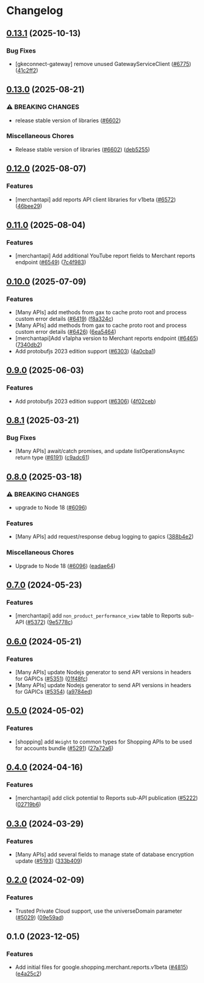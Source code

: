 # Changelog

## [0.13.1](https://github.com/googleapis/google-cloud-node/compare/reports-v0.13.0...reports-v0.13.1) (2025-10-13)


### Bug Fixes

* [gkeconnect-gateway] remove unused GatewayServiceClient ([#6775](https://github.com/googleapis/google-cloud-node/issues/6775)) ([41c2ff2](https://github.com/googleapis/google-cloud-node/commit/41c2ff2851b5fdadabf4f9bd3500167c34b32ff7))

## [0.13.0](https://github.com/googleapis/google-cloud-node/compare/reports-v0.12.0...reports-v0.13.0) (2025-08-21)


### ⚠ BREAKING CHANGES

* release stable version of libraries ([#6602](https://github.com/googleapis/google-cloud-node/issues/6602))

### Miscellaneous Chores

* Release stable version of libraries ([#6602](https://github.com/googleapis/google-cloud-node/issues/6602)) ([deb5255](https://github.com/googleapis/google-cloud-node/commit/deb5255541602defd05896fc0093adca05f30440))

## [0.12.0](https://github.com/googleapis/google-cloud-node/compare/reports-v0.11.0...reports-v0.12.0) (2025-08-07)


### Features

* [merchantapi] add reports API client libraries for v1beta ([#6572](https://github.com/googleapis/google-cloud-node/issues/6572)) ([46bee29](https://github.com/googleapis/google-cloud-node/commit/46bee29bfe10579f2fb20fdd079370de60d9a578))

## [0.11.0](https://github.com/googleapis/google-cloud-node/compare/reports-v0.10.0...reports-v0.11.0) (2025-08-04)


### Features

* [merchantapi] Add additional YouTube report fields to Merchant reports endpoint ([#6549](https://github.com/googleapis/google-cloud-node/issues/6549)) ([7c4f983](https://github.com/googleapis/google-cloud-node/commit/7c4f983971be37e7bdd1b2344166c8ff662b01b9))

## [0.10.0](https://github.com/googleapis/google-cloud-node/compare/reports-v0.9.0...reports-v0.10.0) (2025-07-09)


### Features

* [Many APIs] add methods from gax to cache proto root and process custom error details ([#6419](https://github.com/googleapis/google-cloud-node/issues/6419)) ([f8a324c](https://github.com/googleapis/google-cloud-node/commit/f8a324ca5c3bc0f730e4ed67d9407c44f2414936))
* [Many APIs] add methods from gax to cache proto root and process custom error details ([#6426](https://github.com/googleapis/google-cloud-node/issues/6426)) ([6ea5464](https://github.com/googleapis/google-cloud-node/commit/6ea54642532d9797ea87d7cd01c9fac77f9eb035))
* [merchantapi]Add v1alpha version to Merchant reports endpoint ([#6465](https://github.com/googleapis/google-cloud-node/issues/6465)) ([7340db2](https://github.com/googleapis/google-cloud-node/commit/7340db2fa3498158de392dbe8ffbcb3f97e21883))
* Add protobufjs 2023 edition support ([#6303](https://github.com/googleapis/google-cloud-node/issues/6303)) ([4a0cba1](https://github.com/googleapis/google-cloud-node/commit/4a0cba1e41a9aeb9c15ad31487ef013c8277cfef))

## [0.9.0](https://github.com/googleapis/google-cloud-node/compare/reports-v0.8.1...reports-v0.9.0) (2025-06-03)


### Features

* Add protobufjs 2023 edition support ([#6306](https://github.com/googleapis/google-cloud-node/issues/6306)) ([4f02ceb](https://github.com/googleapis/google-cloud-node/commit/4f02ceb7aac05b47b68e3c7c95aeeaa20ac33606))

## [0.8.1](https://github.com/googleapis/google-cloud-node/compare/reports-v0.8.0...reports-v0.8.1) (2025-03-21)


### Bug Fixes

* [Many APIs] await/catch promises, and update listOperationsAsync return type ([#6191](https://github.com/googleapis/google-cloud-node/issues/6191)) ([c9adc61](https://github.com/googleapis/google-cloud-node/commit/c9adc6150ad09630854554c2ed7e558fb3e04315))

## [0.8.0](https://github.com/googleapis/google-cloud-node/compare/reports-v0.7.0...reports-v0.8.0) (2025-03-18)


### ⚠ BREAKING CHANGES

* upgrade to Node 18 ([#6096](https://github.com/googleapis/google-cloud-node/issues/6096))

### Features

* [Many APIs] add request/response debug logging to gapics ([388b4e2](https://github.com/googleapis/google-cloud-node/commit/388b4e20329b7f6fc0dd061dddff573c45104213))


### Miscellaneous Chores

* Upgrade to Node 18 ([#6096](https://github.com/googleapis/google-cloud-node/issues/6096)) ([eadae64](https://github.com/googleapis/google-cloud-node/commit/eadae64d54e07aa2c65097ea52e65008d4e87436))

## [0.7.0](https://github.com/googleapis/google-cloud-node/compare/reports-v0.6.0...reports-v0.7.0) (2024-05-23)


### Features

* [merchantapi] add `non_product_performance_view` table to Reports sub-API ([#5372](https://github.com/googleapis/google-cloud-node/issues/5372)) ([9e5778c](https://github.com/googleapis/google-cloud-node/commit/9e5778cf6bd2fae5141150ed00bdd1ed44643ca4))

## [0.6.0](https://github.com/googleapis/google-cloud-node/compare/reports-v0.5.0...reports-v0.6.0) (2024-05-21)


### Features

* [Many APIs] update Nodejs generator to send API versions in headers for GAPICs ([#5351](https://github.com/googleapis/google-cloud-node/issues/5351)) ([01f48fc](https://github.com/googleapis/google-cloud-node/commit/01f48fce63ec4ddf801d59ee2b8c0db9f6fb8372))
* [Many APIs] update Nodejs generator to send API versions in headers for GAPICs ([#5354](https://github.com/googleapis/google-cloud-node/issues/5354)) ([a9784ed](https://github.com/googleapis/google-cloud-node/commit/a9784ed3db6ee96d171762308bbbcd57390b6866))

## [0.5.0](https://github.com/googleapis/google-cloud-node/compare/reports-v0.4.0...reports-v0.5.0) (2024-05-02)


### Features

* [shopping] add `Weight` to common types for Shopping APIs to be used for accounts bundle ([#5291](https://github.com/googleapis/google-cloud-node/issues/5291)) ([27a72a6](https://github.com/googleapis/google-cloud-node/commit/27a72a6d16079ff025b4a9ac702c6d1bffd017ce))

## [0.4.0](https://github.com/googleapis/google-cloud-node/compare/reports-v0.3.0...reports-v0.4.0) (2024-04-16)


### Features

* [merchantapi] add click potential to Reports sub-API publication ([#5222](https://github.com/googleapis/google-cloud-node/issues/5222)) ([02719b6](https://github.com/googleapis/google-cloud-node/commit/02719b6945141a7b35256c6d96228280da5bda0f))

## [0.3.0](https://github.com/googleapis/google-cloud-node/compare/reports-v0.2.0...reports-v0.3.0) (2024-03-29)


### Features

* [Many APIs] add several fields to manage state of database encryption update ([#5193](https://github.com/googleapis/google-cloud-node/issues/5193)) ([333b409](https://github.com/googleapis/google-cloud-node/commit/333b40951a255ecfab249bd6e7ace5877270ec85))

## [0.2.0](https://github.com/googleapis/google-cloud-node/compare/reports-v0.1.0...reports-v0.2.0) (2024-02-09)


### Features

* Trusted Private Cloud support, use the universeDomain parameter  ([#5029](https://github.com/googleapis/google-cloud-node/issues/5029)) ([09e59ad](https://github.com/googleapis/google-cloud-node/commit/09e59ad6e34001a33d01894ccd5a0643f1a84883))

## 0.1.0 (2023-12-05)


### Features

* Add initial files for google.shopping.merchant.reports.v1beta ([#4815](https://github.com/googleapis/google-cloud-node/issues/4815)) ([e4a25c2](https://github.com/googleapis/google-cloud-node/commit/e4a25c21ffc83410fff395341d7ae2c88c877ac2))
